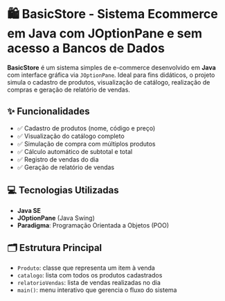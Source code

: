 # 🛍️ BasicStore - Sistema Ecommerce em Java com JOptionPane e sem acesso a Bancos de Dados

**BasicStore** é um sistema simples de e-commerce desenvolvido em **Java** com interface gráfica via `JOptionPane`. Ideal para fins didáticos, o projeto simula o cadastro de produtos, visualização de catálogo, realização de compras e geração de relatório de vendas.

## ✨ Funcionalidades

- ✅ Cadastro de produtos (nome, código e preço)
- ✅ Visualização do catálogo completo
- ✅ Simulação de compra com múltiplos produtos
- ✅ Cálculo automático de subtotal e total
- ✅ Registro de vendas do dia
- ✅ Geração de relatório de vendas

## 💻 Tecnologias Utilizadas

- **Java SE**
- **JOptionPane** (Java Swing)
- **Paradigma**: Programação Orientada a Objetos (POO)

## 🗂️ Estrutura Principal

- `Produto`: classe que representa um item à venda
- `catalogo`: lista com todos os produtos cadastrados
- `relatorioVendas`: lista de vendas realizadas no dia
- `main()`: menu interativo que gerencia o fluxo do sistema
